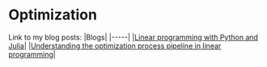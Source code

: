 # Optimization
Link to my blog posts:
|Blogs|
|-----|
|[Linear programming with Python and Julia](https://towardsdatascience.com/linear-programming-with-python-and-julia-be9e045a5d17)|
|[Understanding the optimization process pipeline in linear programming](https://towardsdatascience.com/understanding-the-optimization-process-pipeline-in-linear-programming-15569d92ba94)|
